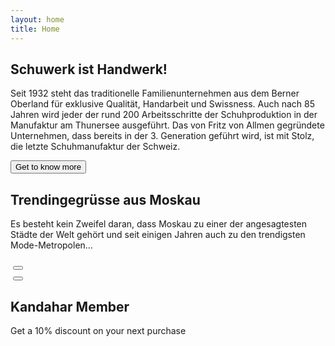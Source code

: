 ```yaml
---
layout: home
title: Home
---
```


<!-- Summary -->
<section class="section">
  <div class="container">
    <div class="row">
      <div class="col">
        <h2>Schuwerk ist Handwerk!</h2>
        <p>Seit 1932 steht das traditionelle Familienunternehmen aus dem Berner Oberland für exklusive Qualität, Handarbeit und Swissness. Auch nach 85 Jahren wird jeder der rund 200 Arbeitsschritte der Schuhproduktion in der Manufaktur am Thunersee ausgeführt. Das von Fritz von Allmen gegründete Unternehmen, dass bereits in der 3. Generation geführt wird, ist mit Stolz, die letzte Schuhmanufaktur der Schweiz.</p>
        <button>Get to know more</button>
      </div><!-- /.col -->
    </div><!-- /.row -->
  </div><!-- /.container -->
</section><!-- /.section -->

<!-- Discover -->
<section class="section">
  <div class="container">
    <div class="row">
      <div class="col">
        <h2>Trendingegrüsse aus Moskau</h2>
        <p>Es besteht kein Zweifel daran, dass Moskau zu einer der angesagtesten Städte der Welt gehört und seit einigen Jahren auch zu den trendigsten Mode-Metropolen…</p>
      </div><!-- /.col -->
      <div class="col">
        <div class="row">
          <div class="col">
            <img src="" alt="">
            <button></button>
          </div><!-- /.col -->
          <div class="col">
            <img src="" alt="">
            <button></button>
          </div><!-- /.col -->
        </div><!-- /.row -->
      </div><!-- /.col -->
    </div><!-- /.row -->
  </div><!-- /.container -->
</section><!-- /.section -->

<!-- Membership -->
<section class="section">
  <div class="container">
    <div class="row">
      <div class="col">
        <h2>Kandahar Member</h2>
        <p>Get a 10% discount on your next purchase</p>
      </div><!-- /.col -->
    </div><!-- /.row -->
  </div><!-- /.container -->
</section><!-- /.section -->

<!-- Categories -->
<section class="section">
  <div class="container">
    <div class="row">
      <div class="col">
        <img class="img-fluid" src="/pages/assets/img/product-catergory001.jpg" alt="">
      </div><!-- /.col -->
      <div class="col">
        <img class="img-fluid" src="/pages/assets/img/product-catergory002.jpg" alt="">
      </div><!-- /.col -->
      <div class="col">
        <img class="img-fluid" src="/pages/assets/img/product-catergory003.jpg" alt="">
      </div><!-- /.col -->
      <div class="col">
        <img class="img-fluid" src="/pages/assets/img/product-catergory004.jpg" alt="">
      </div><!-- /.col -->
    </div><!-- /.row -->
  </div><!-- /.container -->
</section><!-- /.section -->
